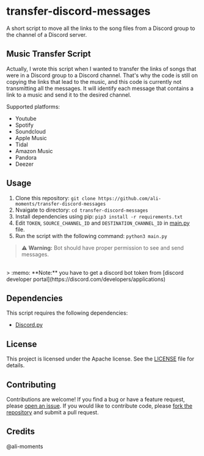 # transfer-discord-messages

A short script to move all the links to the song files from a Discord group to the channel of a Discord server.

## Music Transfer Script

Actually, I wrote this script when I wanted to transfer the links of songs that were in a Discord group to a Discord channel. That's why the code is still on copying the links that lead to the music, and this code is currently not transmitting all the messages.
It will identify each message that contains a link to a music and send it to the desired channel.

Supported platforms:

- Youtube
- Spotify
- Soundcloud
- Apple Music
- Tidal
- Amazon Music
- Pandora
- Deezer

## Usage

1. Clone this repository:
   `git clone https://github.com/ali-moments/transfer-discord-messages`
2. Nvaigate to directory:
   `cd transfer-discord-messages`
3. Install dependencies using pip:
   `pip3 install -r requirements.txt`
4. Edit `TOKEN`, `SOURCE_CHANNEL_ID` and `DESTINATION_CHANNEL_ID` in [main.py](main.py) file.
5. Run the script with the following command:
   `python3 main.py`

> :warning: **Warning:** Bot should have proper permission to see and send messages.
<br>
> :memo: **Note:** you have to get a discord bot token from [discord developer portal](https://discord.com/developers/applications)

## Dependencies

This script requires the following dependencies:

- [Discord.py](https://pypi.org/project/discord.py/)

## License

This project is licensed under the Apache license. See the [LICENSE](LICENSE) file for details.

## Contributing

Contributions are welcome! If you find a bug or have a feature request, please [open an issue](https://github.com/ali-moments/transfer-discord-messages/issues). If you would like to contribute code, please [fork the repository](https://github.com/ali-moments/transfer-discord-messages/forks) and submit a pull request.

## Credits

@ali-moments
